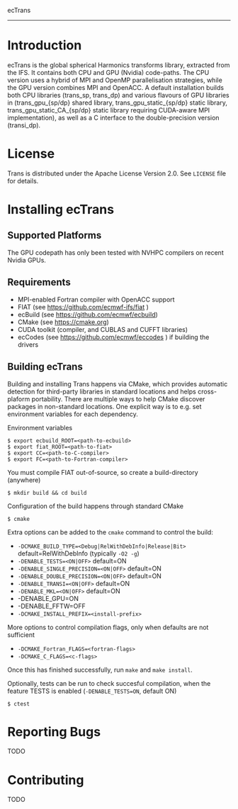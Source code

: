 ecTrans
*******

Introduction
============

ecTrans is the global spherical Harmonics transforms library, extracted from the IFS.
It contains both CPU and GPU (Nvidia) code-paths.
The CPU version uses a hybrid of MPI and OpenMP parallelisation strategies, while the GPU version combines MPI and OpenACC.
A default installation builds both CPU libraries (trans_sp, trans_dp) and various flavours of GPU libraries in (trans_gpu_{sp/dp} shared library, trans_gpu_static_{sp/dp} static library, trans_gpu_static_CA_{sp/dp} static library requiring CUDA-aware MPI implementation),
as well as a C interface to the double-precision version (transi_dp).

License
=======

Trans is distributed under the Apache License Version 2.0.
See `LICENSE` file for details.

Installing ecTrans
==================

Supported Platforms
-------------------

The GPU codepath has only been tested with NVHPC compilers on recent Nvidia GPUs.

Requirements
------------
- MPI-enabled Fortran compiler with OpenACC support
- FIAT (see https://github.com/ecmwf-ifs/fiat )
- ecBuild (see https://github.com/ecmwf/ecbuild)
- CMake (see https://cmake.org)
- CUDA toolkit (compiler, and CUBLAS and CUFFT libraries)
- ecCodes (see https://github.com/ecmwf/eccodes ) if building the drivers

Building ecTrans
----------------

Building and installing Trans happens via CMake, which provides automatic detection for
third-party libraries in standard locations and helps cross-plaform portability.
There are multiple ways to help CMake discover packages in non-standard locations.
One explicit way is to e.g. set environment variables for each dependency.

Environment variables 

    $ export ecbuild_ROOT=<path-to-ecbuild>
    $ export fiat_ROOT=<path-to-fiat>
    $ export CC=<path-to-C-compiler>
    $ export FC=<path-to-Fortran-compiler>

You must compile FIAT out-of-source, so create a build-directory (anywhere)

    $ mkdir build && cd build
 
Configuration of the build happens through standard CMake

    $ cmake

Extra options can be added to the `cmake` command to control the build:

 - `-DCMAKE_BUILD_TYPE=<Debug|RelWithDebInfo|Release|Bit>` default=RelWithDebInfo (typically `-O2 -g`)
 - `-DENABLE_TESTS=<ON|OFF>`            default=ON
 - `-DENABLE_SINGLE_PRECISION=<ON|OFF>` default=ON
 - `-DENABLE_DOUBLE_PRECISION=<ON|OFF>` default=ON
 - `-DENABLE_TRANSI=<ON|OFF>`           default=ON
 - `-DENABLE_MKL=<ON|OFF>`              default=ON
 -  -DENABLE_GPU=ON
 -  -DENABLE_FFTW=OFF
 - `-DCMAKE_INSTALL_PREFIX=<install-prefix>`

More options to control compilation flags, only when defaults are not sufficient

 - `-DCMAKE_Fortran_FLAGS=<fortran-flags>`
 - `-DCMAKE_C_FLAGS=<c-flags>`

Once this has finished successfully, run ``make`` and ``make install``.

Optionally, tests can be run to check succesful compilation, when the feature TESTS is enabled (`-DENABLE_TESTS=ON`, default ON)

    $ ctest

Reporting Bugs
==============

TODO

Contributing
============

TODO

